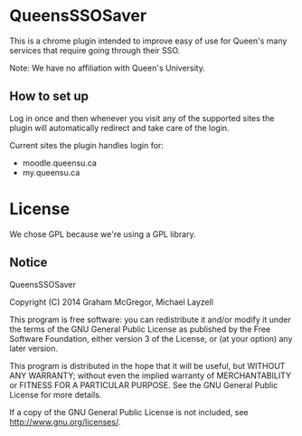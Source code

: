 # QueensSSOSaver
This is a chrome plugin intended to improve easy of use for Queen's many services that require going through their SSO.

Note: We have no affiliation with Queen's University.

## How to set up
Log in once and then whenever you visit any of the supported sites the plugin will automatically redirect and take care of the login.

Current sites the plugin handles login for:
  * moodle.queensu.ca
  * my.queensu.ca


# License
We chose GPL because we're using a GPL library.

## Notice
QueensSSOSaver

Copyright (C) 2014  Graham McGregor, Michael Layzell

This program is free software: you can redistribute it and/or modify
it under the terms of the GNU General Public License as published by
the Free Software Foundation, either version 3 of the License, or
(at your option) any later version.

This program is distributed in the hope that it will be useful,
but WITHOUT ANY WARRANTY; without even the implied warranty of
MERCHANTABILITY or FITNESS FOR A PARTICULAR PURPOSE.  See the
GNU General Public License for more details.

If a copy of the GNU General Public License is not included,
see <http://www.gnu.org/licenses/>.
